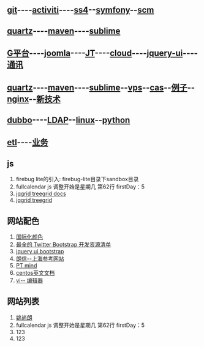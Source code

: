 ## [git](git.md)----[activiti](activiti.md)----[ss4](ss4.md)--[symfony](symfony.md)--[scm](scm.md)
## [quartz](quartz.md)----[maven](maven.md)----[sublime](sublime.md)
## [G平台](g4.md)----[joomla](joomla.md)----[JT](joomla-template.md)----[cloud](cloud.md)----[jquery-ui](jquery-ui.md)----[通讯](commu.md)
## [quartz](quartz.md)----[maven](maven.md)----[sublime](sublime.md)--[vps](vps.md)--[cas](cas.md)--[例子](demo.md)--[nginx](nginx.md)--[新技术](newtech.md)
## [dubbo](dubbo.md)----[LDAP](ldap.md)--[linux](linux.md)--[python](python.md)


## [etl](http://wenku.baidu.com/view/8bfb385377232f60ddcca190.html)----[业务](http://xinxihua.bjx.com.cn/)



## js
1. firebug lite的引入: firebug-lite目录下sandbox目录
2. fullcalendar js 调整开始是星期几 第62行 firstDay：5 
3. [jqgrid treegrid docs](http://www.trirand.com/jqgridwiki/doku.php?id=wiki:treegrid)
4. [jqgrid treegrid](http://www.trirand.com/blog/?page_id=393/treegrid/version-4-0-0-onexpand-event/)

## 网站配色
1. [国际化颜色](http://www.sj33.cn/digital/wysj/200603/7775.html)
2. [最全的 Twitter Bootstrap 开发资源清单](http://www.oschina.net/news/35251/twitter-bootstrap-resources)
3. [jquery ui bootstrap](http://addyosmani.com/blog/jquery-ui-bootstrap-0-2-released/)
4. [朗信--上海参考网站](http://www.lansunmedia.com/index.php)
5. [PT mind](http://ptmind.com/index.html)
6. [centos英文文档](http://www.centos.org/docs/5/html/Deployment_Guide-en-US/s1-ldap-files-schemas.html)
7. [vi-- 编辑器 ](http://kejibo.com/chrome-vimium/)

## 网站列表
1. [姚尚朗](http://my.eoe.cn/iceskysl/page/about.html)
2. fullcalendar js 调整开始是星期几 第62行 firstDay：5 
3. 123
4. 123
